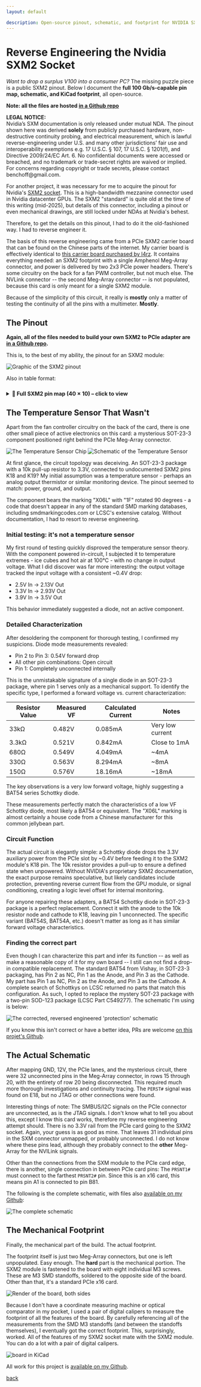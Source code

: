 ```yaml
---
layout: default

description: Open-source pinout, schematic, and footprint for NVIDIA SXM2 to PCIe adapter.
---
```


# Reverse Engineering the Nvidia SXM2 Socket

*Want to drop a surplus V100 into a consumer PC?* The missing puzzle piece is a public SXM2 pinout.  Below I document the **full 100 Gb/s-capable pin map, schematic, and KiCad footprint**, all open-source.

**Note: all the files are hosted [in a Github repo](https://github.com/bbenchoff/SXM2toPCIe)**

<p class="callout-sidebar">
<strong>LEGAL NOTICE:</strong><br>
Nvidia’s SXM documentation is only released under mutual NDA. The pinout shown here was derived <strong>solely</strong> from publicly purchased hardware, non-destructive continuity probing, and electrical measurement, which is lawful reverse-engineering under U.S. and many other jurisdictions’ fair use and interoperability exemptions e.g. 17 U.S.C. § 107, 17 U.S.C. § 1201(f), and Directive 2009/24/EC Art. 6. No confidential documents were accessed or breached, and no trademark or trade-secret rights are waived or implied. For concerns regarding copyright or trade secrets, please contact benchoff@gmail.com.
</p>


For another project, it was necessary for me to acquire the pinout for Nvidia's [SXM2 socket](https://en.wikipedia.org/wiki/SXM_(socket)). This is a high-bandwidth mezzanine connector used in Nvidia datacenter GPUs. The SXM2 "standard" is quite old at the time of this writing (mid-2025), but details of this connector, including a pinout or even mechanical drawings, are still locked under NDAs at Nvidia's behest.

Therefore, to get the details on this pinout, I had to do it the old-fashioned way. I had to reverse engineer it.

The basis of this reverse engineering came from a PCIe SXM2 carrier board that can be found on the Chinese parts of the internet. My carrier board is effectively identical to [this carrier board purchased by l4rz](https://l4rz.net/running-nvidia-sxm-gpus-in-consumer-pcs/). It contains everything needed: an SXM2 footprint with a single Amphenol Meg-Array connector, and power is delivered by two 2x3 PCIe power headers. There's some circuitry on the back for a fan PWM controller, but not much else. The NVLink connector -- the second Meg-Array connector -- is not populated, because this card is only meant for a single SXM2 module.

Because of the simplicity of this circuit, it really is __mostly__ only a matter of testing the continuity of all the pins with a multimeter. __Mostly__.

## The Pinout

**__Again, all of the files needed to build your own SXM2 to PCIe adapter are [in a Github repo](https://github.com/bbenchoff/SXM2toPCIe).__**

This is, to the best of my ability, the pinout for an SXM2 module:

![Graphic of the SXM2 pinout](/images/SXM2Pinout.png)

Also in table format:

<!-- ▸▸ SXM2 pin map – drop-in block ▸▸ -->
<style>
/* --- pinout styles (scoped to this post) --- */
.pinout-wrap   {margin:1.5rem 0; font-size:0.9rem;}
.pinout-flex   {display:flex; flex-wrap:wrap; gap:1rem;}
.pinout-table  {border-collapse:collapse; table-layout:fixed;}
.pinout-table caption{font-weight:700; margin-bottom:.25rem;}
.pinout-table th,
.pinout-table td{border:1px solid #444; padding:4px 6px; text-align:center; white-space:nowrap;}
.pinout-table thead th{background:#222; color:#fff; position:sticky; top:0;}
.pinout-table tbody tr:nth-child(even){background:#f7f7f7;}
@media(max-width:600px){.pinout-flex{flex-direction:column;} .pinout-table{font-size:0.8rem;}}
</style>

<details class="pinout-wrap">
<summary><strong>📑 Full SXM2 pin map (40 × 10) – click to view</strong></summary>

<div class="pinout-flex">
<!-- Rows 1-20 -->
<table class="pinout-table">
  <caption>Rows 1 – 20</caption>
  <thead><tr><th>Row</th><th>A</th><th>B</th><th>C</th><th>D</th><th>E</th><th>F</th><th>G</th><th>H</th><th>J</th><th>K</th></tr></thead>
  <tbody>
    <tr><th>1</th><td>GND</td><td>PERp1</td><td>GND</td><td>PERp2</td><td>GND</td><td>GND</td><td>PETp0</td><td>GND</td><td>PETp2</td><td>GND</td></tr>
    <tr><th>2</th><td>PERp0</td><td>PERn1</td><td>PERp3</td><td>PERn2</td><td>GND</td><td>GND</td><td>PETn0</td><td>PETp1</td><td>PETn2</td><td>PETp3</td></tr>
    <tr><th>3</th><td>PERn0</td><td>GND</td><td>PERn3</td><td>GND</td><td>GND</td><td>GND</td><td>GND</td><td>PETn1</td><td>GND</td><td>PETn3</td></tr>
    <tr><th>4</th><td>GND</td><td>PERp4</td><td>GND</td><td>PERp5</td><td>GND</td><td>GND</td><td>PETp4</td><td>GND</td><td>PETp5</td><td>GND</td></tr>
    <tr><th>5</th><td>PERp7</td><td>PERn4</td><td>PERp6</td><td>PERn5</td><td>GND</td><td>GND</td><td>PETn4</td><td>PETp7</td><td>PETn5</td><td>PETp6</td></tr>
    <tr><th>6</th><td>PERn7</td><td>GND</td><td>PERn6</td><td>GND</td><td>GND</td><td>GND</td><td>GND</td><td>PETn7</td><td>GND</td><td>PETn6</td></tr>
    <tr><th>7</th><td>GND</td><td>GND</td><td>GND</td><td>GND</td><td>REFCLK+</td><td>REFCLK-</td><td>GND</td><td>GND</td><td>GND</td><td>GND</td></tr>
    <tr><th>8</th><td>PERp8</td><td>GND</td><td>PERp10</td><td>GND</td><td>GND</td><td>GND</td><td>GND</td><td>PETp9</td><td>GND</td><td>PETp10</td></tr>
    <tr><th>9</th><td>PERn8</td><td>PERp9</td><td>PERn10</td><td>PERp11</td><td>GND</td><td>GND</td><td>PETp8</td><td>PETn9</td><td>PETp11</td><td>PETn10</td></tr>
    <tr><th>10</th><td>GND</td><td>PERn9</td><td>GND</td><td>PERn11</td><td>GND</td><td>GND</td><td>PETn8</td><td>GND</td><td>PETn11</td><td>GND</td></tr>
    <tr><th>11</th><td>PERp12</td><td>GND</td><td>PERp13</td><td>GND</td><td>GND</td><td>GND</td><td>GND</td><td>PETp12</td><td>GND</td><td>PETp13</td></tr>
    <tr><th>12</th><td>PERn12</td><td>PERp15</td><td>PERn13</td><td>PERp14</td><td>GND</td><td>GND</td><td>PETp15</td><td>PETn12</td><td>PETp14</td><td>PETn13</td></tr>
    <tr><th>13</th><td>GND</td><td>PERn15</td><td>GND</td><td>PERn14</td><td>GND</td><td>GND</td><td>PETn15</td><td>GND</td><td>PETn14</td><td>GND</td></tr>
    <tr><th>14</th><td>GND</td><td>GND</td><td>GND</td><td>GND</td><td>GND</td><td>GND</td><td>GND</td><td>GND</td><td>GND</td><td>GND</td></tr>
    <tr><th>15</th><td>NC</td><td>GND</td><td>NC</td><td>GND</td><td>GND</td><td>GND</td><td>GND</td><td>NC</td><td>GND</td><td>NC</td></tr>
    <tr><th>16</th><td>NC</td><td>NC</td><td>NC</td><td>NC</td><td>GND</td><td>GND</td><td>NC</td><td>NC</td><td>NC</td><td>NC</td></tr>
    <tr><th>17</th><td>GND</td><td>NC</td><td>GND</td><td>NC</td><td>GND</td><td>GND</td><td>NC</td><td>GND</td><td>NC</td><td>GND</td></tr>
    <tr><th>18</th><td>NC</td><td>GND</td><td>NC</td><td>GND</td><td>/PERST</td><td>NC</td><td>GND</td><td>NC</td><td>GND</td><td>Prot/Cathode</td></tr>
    <tr><th>19</th><td>GND</td><td>GND</td><td>GND</td><td>GND</td><td>GND</td><td>GND</td><td>GND</td><td>NC</td><td>GND</td><td>Prot/GND</td></tr>
    <tr><th>20</th><td>NC</td><td>NC</td><td>NC</td><td>NC</td><td>NC</td><td>NC</td><td>NC</td><td>NC</td><td>NC</td><td>NC</td></tr>
  </tbody>
</table>

<!-- Rows 21-40 -->
<table class="pinout-table">
  <caption>Rows 21 – 40</caption>
  <thead><tr><th>Row</th><th>A</th><th>B</th><th>C</th><th>D</th><th>E</th><th>F</th><th>G</th><th>H</th><th>J</th><th>K</th></tr></thead>
  <tbody>
    <tr><th>21</th><td>GND</td><td>GND</td><td>GND</td><td>GND</td><td>GND</td><td>GND</td><td>GND</td><td>GND</td><td>GND</td><td>GND</td></tr>
    <tr><th>22</th><td>12V</td><td>12V</td><td>12V</td><td>12V</td><td>12V</td><td>12V</td><td>12V</td><td>12V</td><td>12V</td><td>12V</td></tr>
    <tr><th>23</th><td>12V</td><td>12V</td><td>12V</td><td>12V</td><td>12V</td><td>12V</td><td>12V</td><td>12V</td><td>12V</td><td>12V</td></tr>
    <tr><th>24</th><td>GND</td><td>GND</td><td>GND</td><td>GND</td><td>GND</td><td>GND</td><td>GND</td><td>GND</td><td>GND</td><td>GND</td></tr>
    <tr><th>25</th><td>12V</td><td>12V</td><td>12V</td><td>12V</td><td>12V</td><td>12V</td><td>12V</td><td>12V</td><td>12V</td><td>12V</td></tr>
    <tr><th>26</th><td>12V</td><td>12V</td><td>12V</td><td>12V</td><td>12V</td><td>12V</td><td>12V</td><td>12V</td><td>12V</td><td>12V</td></tr>
    <tr><th>27</th><td>GND</td><td>GND</td><td>GND</td><td>GND</td><td>GND</td><td>GND</td><td>GND</td><td>GND</td><td>GND</td><td>GND</td></tr>
    <tr><th>28</th><td>12V</td><td>12V</td><td>12V</td><td>12V</td><td>12V</td><td>12V</td><td>12V</td><td>12V</td><td>12V</td><td>12V</td></tr>
    <tr><th>29</th><td>12V</td><td>12V</td><td>12V</td><td>12V</td><td>12V</td><td>12V</td><td>12V</td><td>12V</td><td>12V</td><td>12V</td></tr>
    <tr><th>30</th><td>GND</td><td>GND</td><td>GND</td><td>GND</td><td>GND</td><td>GND</td><td>GND</td><td>GND</td><td>GND</td><td>GND</td></tr>
    <tr><th>31</th><td>12V</td><td>12V</td><td>12V</td><td>12V</td><td>12V</td><td>12V</td><td>12V</td><td>12V</td><td>12V</td><td>12V</td></tr>
    <tr><th>32</th><td>12V</td><td>12V</td><td>12V</td><td>12V</td><td>12V</td><td>12V</td><td>12V</td><td>12V</td><td>12V</td><td>12V</td></tr>
    <tr><th>33</th><td>GND</td><td>GND</td><td>GND</td><td>GND</td><td>GND</td><td>GND</td><td>GND</td><td>GND</td><td>GND</td><td>GND</td></tr>
    <tr><th>34</th><td>12V</td><td>12V</td><td>12V</td><td>12V</td><td>12V</td><td>12V</td><td>12V</td><td>12V</td><td>12V</td><td>12V</td></tr>
    <tr><th>35</th><td>12V</td><td>12V</td><td>12V</td><td>12V</td><td>12V</td><td>12V</td><td>12V</td><td>12V</td><td>12V</td><td>12V</td></tr>
    <tr><th>36</th><td>GND</td><td>GND</td><td>GND</td><td>GND</td><td>GND</td><td>GND</td><td>GND</td><td>GND</td><td>GND</td><td>GND</td></tr>
    <tr><th>37</th><td>12V</td><td>12V</td><td>12V</td><td>12V</td><td>12V</td><td>12V</td><td>12V</td><td>12V</td><td>12V</td><td>12V</td></tr>
    <tr><th>38</th><td>12V</td><td>12V</td><td>12V</td><td>12V</td><td>12V</td><td>12V</td><td>12V</td><td>12V</td><td>12V</td><td>12V</td></tr>
    <tr><th>39</th><td>GND</td><td>GND</td><td>GND</td><td>GND</td><td>GND</td><td>GND</td><td>GND</td><td>GND</td><td>GND</td><td>GND</td></tr>
    <tr><th>40</th><td>12V</td><td>12V</td><td>12V</td><td>12V</td><td>12V</td><td>12V</td><td>12V</td><td>12V</td><td>12V</td><td>12V</td></tr>
  </tbody>
</table>
</div>
</details>

## The Temperature Sensor That Wasn't

Apart from the fan controller circuitry on the back of the card, there is one other small piece of active electronics on this card: a mysterious SOT-23-3 component positioned right behind the PCIe Meg-Array connector.

![The Temperature Sensor Chip](/images/TempSensorChip.jpg)
![Schematic of the Temperature Sensor](/images/TempSensorSch.png)

At first glance, the circuit topology was deceiving. An SOT-23-3 package with a 10k pull-up resistor to 3.3V, connected to undocumented SXM2 pins K18 and K19? My initial assumption was a temperature sensor - perhaps an analog output thermistor or similar monitoring device. The pinout seemed to match: power, ground, and output.

The component bears the marking "X06L" with "1F" rotated 90 degrees - a code that doesn't appear in any of the standard SMD marking databases, including smdmarkingcodes.com or LCSC's extensive catalog. Without documentation, I had to resort to reverse engineering.

### Initial testing: it's not a temperature sensor

My first round of testing quickly disproved the temperature sensor theory. With the component powered in-circuit, I subjected it to temperature extremes - ice cubes and hot air at 100°C - with no change in output voltage. What I did discover was far more interesting: the output voltage tracked the input voltage with a consistent ~0.4V drop:

* 2.5V In -> 2.13V Out
* 3.3V In -> 2.93V Out
* 3.9V In -> 3.5V Out

This behavior immediately suggested a diode, not an active component.

### Detailed Characterization

After desoldering the component for thorough testing, I confirmed my suspicions. Diode mode measurements revealed:

* Pin 2 to Pin 3: 0.54V forward drop
* All other pin combinations: Open circuit
* Pin 1: Completely unconnected internally

This is the unmistakable signature of a single diode in an SOT-23-3 package, where pin 1 serves only as a mechanical support. To identify the specific type, I performed a forward voltage vs. current characterization:

| Resistor Value | Measured VF | Calculated Current | Notes |
|----------------|-------------|-------------------|-------|
| 33kΩ           | 0.482V      | 0.085mA          | Very low current |
| 3.3kΩ          | 0.521V      | 0.842mA          | Close to 1mA |
| 680Ω           | 0.549V      | 4.049mA          | ~4mA |
| 330Ω           | 0.563V      | 8.294mA          | ~8mA |
| 150Ω           | 0.576V      | 18.16mA          | ~18mA |

The key observations is a very low forward voltage, highly suggesting a BAT54 series Schottky diode.

These measurements perfectly match the characteristics of a low VF Schottky diode, most likely a BAT54 or equivalent. The "X06L" marking is almost certainly a house code from a Chinese manufacturer for this common jellybean part.

### Circuit Function

The actual circuit is elegantly simple: a Schottky diode drops the 3.3V auxiliary power from the PCIe slot by ~0.4V before feeding it to the SXM2 module's K18 pin. The 10k resistor provides a pull-up to ensure a defined state when unpowered. Without NVIDIA's proprietary SXM2 documentation, the exact purpose remains speculative, but likely candidates include protection, preventing reverse current flow from the GPU module, or signal conditioning, creating a logic level offset for internal monitoring.

For anyone repairing these adapters, a BAT54 Schottky diode in SOT-23-3 package is a perfect replacement. Connect it with the anode to the 10k resistor node and cathode to K18, leaving pin 1 unconnected. The specific variant (BAT54S, BAT54A, etc.) doesn't matter as long as it has similar forward voltage characteristics.

### Finding the correct part

Even though I can characterize this part and infer its function -- as well as make a reasonable copy of it for my own board -- I still can not find a drop-in compatible replacement. The standard BAT54 from Vishay, in SOT-23-3 packaging, has Pin 2 as NC, Pin 1 as the Anode, and Pin 3 as the Cathode. My part has Pin 1 as NC, Pin 2 as the Anode, and Pin 3 as the Cathode. A complete search of Schottkys on LCSC returned no parts that match this configuration. As such, I opted to replace the mystery SOT-23 package with a two-pin SOD-123 package (LCSC Part C549277). The schematic I'm using is below:

![The corrected, reversed engineered 'protection' schematic](/images/SXMProtectionCircuit.png)

If you know this isn't correct or have a better idea, PRs are welcome [on this projet's Github](https://github.com/bbenchoff/SXM2toPCIe).

## The Actual Schematic

After mapping GND, 12V, the PCIe lanes, and the mysterious circuit, there were 32 unconnected pins in the Meg-Array connector, in rows 15 through 20, with the entirety of row 20 being disconnected. This required much more thorough investigations and continuity tracing. The `PERST#` signal was found on E18, but no JTAG or other connections were found.

Interesting things of note: The SMBUS/I2C signals on the PCIe connector are unconnected, as is the JTAG signals. I don't know what to tell you about this, except I know this card works, therefore my reverse engineering attempt should. There is no 3.3V rail from the PCIe card going to the SXM2 socket. Again, your guess is as good as mine. That leaves 31 individual pins in the SXM connector unmapped, or probably unconnected. I do not know where these pins lead, although they probably connect to the __other__ Meg-Array for the NVlLink signals.

Other than the connections from the SXM module to the PCIe card edge, there is another, single connection in between PCIe card pins: The `PRSNT1#` must connect to the farthest `PRSNT2#` pin. Since this is an x16 card, this means pin A1 is connected to pin B81.

The following is the complete schematic, with files also [available on my Github](https://github.com/bbenchoff/SXM2toPCIe):

![The complete schematic](/images/SXMSchematic.png)


## The Mechanical Footprint

Finally, the mechanical part of the build. The actual footprint.

The footprint itself is just two Meg-Array connectors, but one is left unpopulated. Easy enough. The __hard__ part is the mechanical portion. The SXM2 module is fastened to the board with eight individual M3 screws. These are M3 SMD standoffs, soldered to the opposite side of the board. Other than that, it's a standard PCIe x16 card.

![Render of the board, both sides](/images/SXM2Render.png)

Because I don't have a coordinate measuring machine or optical comparator in my pocket, I used a pair of digital calipers to measure the footprint of all the features of the board. By carefully referencing all of the measurements from the SMD M3 standoffs (and between the standoffs themselves), I eventually got the correct footprint. This, surprisingly, worked. All of the features of my SXM2 socket mate with the SXM2 module. You can do a lot with a pair of digital calipers.

![board in KiCad](/images/SXM2Board.png)

All work for this project is [available on my Github](https://github.com/bbenchoff/SXM2toPCIe).

[back](../)
